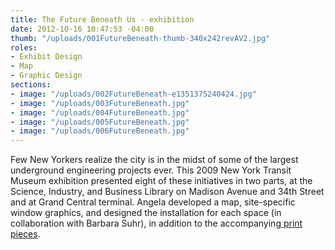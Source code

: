 ```yaml
---
title: The Future Beneath Us - exhibition
date: 2012-10-16 10:47:53 -04:00
thumb: "/uploads/001FutureBeneath-thumb-340x242revAV2.jpg"
roles:
- Exhibit Design
- Map
- Graphic Design
sections:
- image: "/uploads/002FutureBeneath-e1351375240424.jpg"
- image: "/uploads/003FutureBeneath.jpg"
- image: "/uploads/004FutureBeneath.jpg"
- image: "/uploads/005FutureBeneath.jpg"
- image: "/uploads/006FutureBeneath.jpg"
---
```


Few New Yorkers realize the city is in the midst of some of the largest underground engineering projects ever. This 2009 New York Transit Museum exhibition presented eight of these initiatives in two parts, at the Science, Industry, and Business Library on Madison Avenue and 34th Street and at Grand Central terminal. Angela developed a map, site-specific window graphics, and designed the installation for each space (in collaboration with Barbara Suhr), in addition to the accompanying<a href="http://thegraphicsoffice.com/portfolio/the-future-beneath-us-print/"> print pieces</a>.

